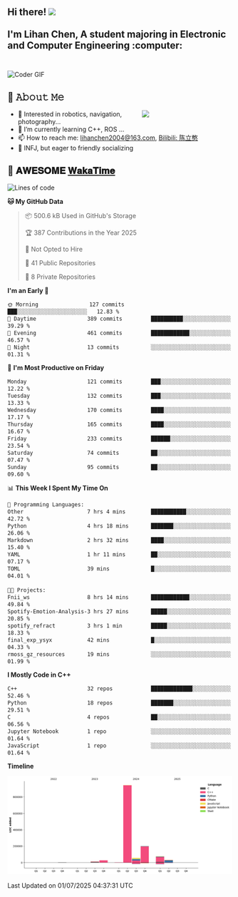 <h2 align="left">
 <abc>
  <br>Hi there! <img src="https://user-images.githubusercontent.com/42378118/110234147-e3259600-7f4e-11eb-95be-0c4047144dea.gif" width="30"><br>
  <br> I'm Lihan Chen, A student majoring in Electronic and Computer Engineering :computer:<br>
  <br>
 </abc>
</h2>

<img align="center" src="https://media.giphy.com/media/SWoSkN6DxTszqIKEqv/giphy.gif" alt="Coder GIF" width="500">

## :book: 𝙰𝚋𝚘𝚞𝚝 𝙼𝚎

<img align="right" width="40%" src="https://github-readme-stats.vercel.app/api?username=LihanChen2004&show_icons=true&icon_color=CE1D2D&text_color=718096&bg_color=ffffff&hide_title=true" />

- 🌟 Interested in robotics, navigation, photography...
- 🌱 I’m currently learning C++, ROS ... 
- 📫 How to reach me: lihanchen2004@163.com, [Bilibili: 陈立憨](https://space.bilibili.com/170786212)
- 👯 INFJ, but eager to friendly socializing

## 📜 𝐀𝐖𝐄𝐒𝐎𝐌𝐄 [𝐖𝐚𝐤𝐚𝐓𝐢𝐦𝐞](https://github.com/anmol098/waka-readme-stats)

<!--START_SECTION:waka-->
![Lines of code](https://img.shields.io/badge/From%20Hello%20World%20I%27ve%20Written-1.3%20million%20lines%20of%20code-blue)

**🐱 My GitHub Data** 

> 📦 500.6 kB Used in GitHub's Storage 
 > 
> 🏆 387 Contributions in the Year 2025
 > 
> 🚫 Not Opted to Hire
 > 
> 📜 41 Public Repositories 
 > 
> 🔑 8 Private Repositories 
 > 
**I'm an Early 🐤** 

```text
🌞 Morning                127 commits         ███░░░░░░░░░░░░░░░░░░░░░░   12.83 % 
🌆 Daytime                389 commits         ██████████░░░░░░░░░░░░░░░   39.29 % 
🌃 Evening                461 commits         ████████████░░░░░░░░░░░░░   46.57 % 
🌙 Night                  13 commits          ░░░░░░░░░░░░░░░░░░░░░░░░░   01.31 % 
```
📅 **I'm Most Productive on Friday** 

```text
Monday                   121 commits         ███░░░░░░░░░░░░░░░░░░░░░░   12.22 % 
Tuesday                  132 commits         ███░░░░░░░░░░░░░░░░░░░░░░   13.33 % 
Wednesday                170 commits         ████░░░░░░░░░░░░░░░░░░░░░   17.17 % 
Thursday                 165 commits         ████░░░░░░░░░░░░░░░░░░░░░   16.67 % 
Friday                   233 commits         ██████░░░░░░░░░░░░░░░░░░░   23.54 % 
Saturday                 74 commits          ██░░░░░░░░░░░░░░░░░░░░░░░   07.47 % 
Sunday                   95 commits          ██░░░░░░░░░░░░░░░░░░░░░░░   09.60 % 
```


📊 **This Week I Spent My Time On** 

```text
💬 Programming Languages: 
Other                    7 hrs 4 mins        ███████████░░░░░░░░░░░░░░   42.72 % 
Python                   4 hrs 18 mins       ███████░░░░░░░░░░░░░░░░░░   26.06 % 
Markdown                 2 hrs 32 mins       ████░░░░░░░░░░░░░░░░░░░░░   15.40 % 
YAML                     1 hr 11 mins        ██░░░░░░░░░░░░░░░░░░░░░░░   07.17 % 
TOML                     39 mins             █░░░░░░░░░░░░░░░░░░░░░░░░   04.01 % 

🐱‍💻 Projects: 
Fnii_ws                  8 hrs 14 mins       ████████████░░░░░░░░░░░░░   49.84 % 
Spotify-Emotion-Analysis-3 hrs 27 mins       █████░░░░░░░░░░░░░░░░░░░░   20.85 % 
spotify_refract          3 hrs 1 min         █████░░░░░░░░░░░░░░░░░░░░   18.33 % 
final_exp_ysyx           42 mins             █░░░░░░░░░░░░░░░░░░░░░░░░   04.33 % 
rmoss_gz_resources       19 mins             ░░░░░░░░░░░░░░░░░░░░░░░░░   01.99 % 
```

**I Mostly Code in C++** 

```text
C++                      32 repos            █████████████░░░░░░░░░░░░   52.46 % 
Python                   18 repos            ███████░░░░░░░░░░░░░░░░░░   29.51 % 
C                        4 repos             ██░░░░░░░░░░░░░░░░░░░░░░░   06.56 % 
Jupyter Notebook         1 repo              ░░░░░░░░░░░░░░░░░░░░░░░░░   01.64 % 
JavaScript               1 repo              ░░░░░░░░░░░░░░░░░░░░░░░░░   01.64 % 
```



**Timeline**

![Lines of Code chart](https://raw.githubusercontent.com/LihanChen2004/LihanChen2004/main/assets/bar_graph.png)


 Last Updated on 01/07/2025 04:37:31 UTC
<!--END_SECTION:waka-->

<!--
**LihanChen2004/LihanChen2004** is a ✨ _special_ ✨ repository because its `README.md` (this file) appears on your GitHub profile.

Here are some ideas to get you started:

- 🔭 I’m currently working on ...
- 🌱 I’m currently learning ...
- 👯 I’m looking to collaborate on ...
- 🤔 I’m looking for help with ...
- 💬 Ask me about ...
- 📫 How to reach me: ...
- 😄 Pronouns: ...
- ⚡ Fun fact: ...
-->
